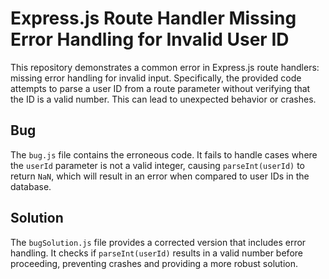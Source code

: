 # Express.js Route Handler Missing Error Handling for Invalid User ID

This repository demonstrates a common error in Express.js route handlers: missing error handling for invalid input. Specifically, the provided code attempts to parse a user ID from a route parameter without verifying that the ID is a valid number.  This can lead to unexpected behavior or crashes.

## Bug
The `bug.js` file contains the erroneous code.  It fails to handle cases where the `userId` parameter is not a valid integer, causing `parseInt(userId)` to return `NaN`, which will result in an error when compared to user IDs in the database.

## Solution
The `bugSolution.js` file provides a corrected version that includes error handling.  It checks if `parseInt(userId)` results in a valid number before proceeding, preventing crashes and providing a more robust solution.